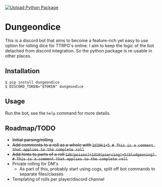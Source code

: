 [![Upload Python Package](https://github.com/jwizzle/dungeondice/actions/workflows/python-publish.yml/badge.svg)](https://github.com/jwizzle/dungeondice/actions/workflows/python-publish.yml)

# Dungeondice

This is a discord bot that aims to become a feature-rich yet easy to use option for rolling dice for TTRPG's online.
I aim to keep the logic of the bot detached from discord integration. So the python package is re-usable in other places.

## Installation

```
$ pip install dungeondice
$ DISCORD_TOKEN="$TOKEN" dungeondice
```

## Usage

Run the bot, see the `help` command for more details.

## Roadmap/TODO

- ~~Initial parsing/rolling~~
- ~~Add comments to a roll as a whole with `2d20k1+5 # This is a comment that applies to the complete roll`~~
- ~~Add hints to parts of a roll `1d6(poison)+1d10(piercing)+5(bludgeoning) # This is a comment that applies to the complete roll`~~
- Private rolling for DM's
  - As part of this, probably start using cogs, split off bot commands to separate files/classes
- Templating of rolls per player/discord channel
